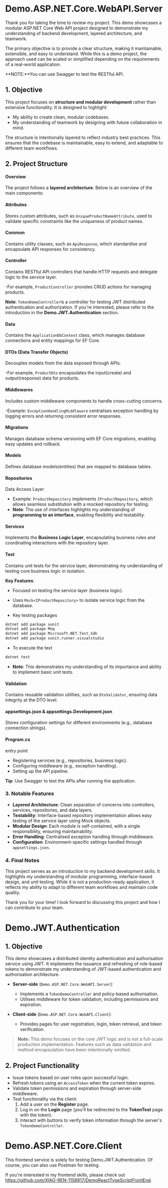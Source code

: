 # Demo.ASP.NET.Core.WebAPI.Server



Thank you for taking the time to review my project. This demo showcases a modular ASP.NET Core Web API project designed to demonstrate my understanding of backend development, layered architecture, and teamwork.

The primary objective is to provide a clear structure, making it maintainable, extensible, and easy to understand. While this is a demo project, the approach used can be scaled or simplified depending on the requirements of a real-world application.

**NOTE:**You can use Swagger to test the RESTful API.

## 1. Objective

This project focuses on **structure and modular development** rather than extensive functionality. It is designed to highlight:

- My ability to create clean, modular codebases.
- My understanding of teamwork by designing with future collaboration in mind.

The structure is intentionally layered to reflect industry best practices. This ensures that the codebase is maintainable, easy to extend, and adaptable to different team workflows.



## 2. Project Structure

#### Overview

The project follows a **layered architecture**. Below is an overview of the main components:

#### Attributes

Stores custom attributes, such as `UniqueProductNameAttribute`, used to validate specific constraints like the uniqueness of product names.

#### Common

Contains utility classes, such as `ApiResponse`, which standardise and encapsulate API responses for consistency.

#### Controller

Contains RESTful API controllers that handle HTTP requests and delegate logic to the service layer.

-For example, `ProductController` provides CRUD actions for managing products.

**Note**: `TokenDemoController`is a controller for testing JWT distributed authentication and authorization. If you're interested, please refer to the introduction in the **Demo.JWT.Authentication** section.

#### Data

Contains the `ApplicationDbContext` class, which manages database connections and entity mappings for EF Core.

#### DTOs (Data Transfer Objects)

Decouples models from the data exposed through APIs.

-For example, `ProductDto` encapsulates the input(create) and output(response) data for products.

#### Middlewares

Includes custom middleware components to handle cross-cutting concerns.

-Example: `ExceptionHandlingMiddleware` centralises exception handling by logging errors and returning consistent error responses.

#### Migrations

Manages database schema versioning with EF Core migrations, enabling easy updates and rollback.

#### Models

Defines database models(entities) that are mapped to database tables.

#### Repositories

Data Access Layer

- Example: `ProductRepository` implements `IProductRepository`, which allows seamless substitution with a mocked repository for testing.
- **Note**: The use of interfaces highlights my understanding of **programming to an interface**, enabling flexibility and testability.

#### Services

Implements the **Business Logic Layer**, encapsulating business rules and coordinating interactions with the repository layer.

#### Test

Contains unit tests for the service layer, demonstrating my understanding of testing core business logic in isolation.

**Key Features**:

- Focused on testing the service layer (business logic).


- Uses `Mock<IProductRepository>` to isolate service logic from the database.


- Key testing packages

```bash
dotnet add package xunit
dotnet add package Moq
dotnet add package Microsoft.NET.Test.Sdk
dotnet add package xunit.runner.visualstudio
```

- To execute the text

```bash
dotnet test
```

- **Note**: This demonstrates my understanding of its importance and ability to implement basic unit tests.

#### Validation

Contains reusable validation utilities, such as `DtoValidator`, ensuring data integrity at the DTO level.

#### appsettings.json & appsettings.Development.json

Stores configuration settings for different environments (e.g., database connection strings).

#### Program.cs

entry point

- Registering services (e.g., repositories, business logic).
- Configuring middleware (e.g., exception handling).
- Setting up the API pipeline.

**Tip**: Use Swagger to test the APIs after running the application.

### **3. Notable Features**

- **Layered Architecture**: Clean separation of concerns into controllers, services, repositories, and data layers.
- **Testability**: Interface-based repository implementation allows easy testing of the service layer using Mock objects.
- **Modular Design**: Each module is self-contained, with a single responsibility, ensuring maintainability.
- **Error Handling**: Centralised exception handling through middleware.
- **Configuration**: Environment-specific settings handled through `appsettings.json`.

### **4.  Final Notes**

This project serves as an introduction to my backend development skills. It highlights my understanding of modular programming, interface-based design, and unit testing. While it is not a production-ready application, it reflects my ability to adapt to different team workflows and maintain code quality.

Thank you for your time! I look forward to discussing this project and how I can contribute to your team.



# Demo.JWT.Authentication

## 1. Objective

This demo showcases a distributed identity authentication and authorisation service using JWT. It implements the issuance and refreshing of role-based tokens to demonstrate my understanding of JWT-based authentication and authorisation architecture.

- **Server-side** (`Demo.ASP.NET.Core.WebAPI.Server`): 
  - Implements a `TokenDemoController` and policy-based authorisation.
  - Utilises middleware for token validation, including permissions and expiration.

- **Client-side** (`Demo.ASP.NET.Core.WebAPI.Client`): 
  - Provides pages for user registration, login, token retrieval, and token verification.

> **Note:** This demo focuses on the core JWT logic and is not a full-scale production implementation. Features such as data validation and method encapsulation have been intentionally omitted.

## 2. Project Functionality

- Issue tokens based on user roles upon successful login.
- Refresh tokens using an `AccessToken` when the current token expires.
- Validate token permissions and expiration through server-side middleware.
- Test functionality via the client:
  1. Add a user on the **Register** page.
  2. Log in on the **Login** page (you'll be redirected to the **TokenTest** page with the token).
  3. Interact with buttons to verify token information through the server's `TokenDemoController`.


# Demo.ASP.NET.Core.Client

This frontend service is solely for testing Demo.JWT.Authentication. Of course, you can also use Postman for testing.

If you're interested in my frontend skills, please check out <https://github.com/XIAO-REN-1158917/DemoReactTypeScriptFrontEnd>.